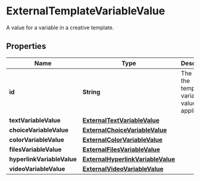 

# ExternalTemplateVariableValue

A value for a variable in a creative template.

## Properties

| Name | Type | Description | Notes |
|------------ | ------------- | ------------- | -------------|
|**id** | **String** | The id of the template variable the value is applied to |  |
|**textVariableValue** | [**ExternalTextVariableValue**](ExternalTextVariableValue.md) |  |  [optional] |
|**choiceVariableValue** | [**ExternalChoiceVariableValue**](ExternalChoiceVariableValue.md) |  |  [optional] |
|**colorVariableValue** | [**ExternalColorVariableValue**](ExternalColorVariableValue.md) |  |  [optional] |
|**filesVariableValue** | [**ExternalFilesVariableValue**](ExternalFilesVariableValue.md) |  |  [optional] |
|**hyperlinkVariableValue** | [**ExternalHyperlinkVariableValue**](ExternalHyperlinkVariableValue.md) |  |  [optional] |
|**videoVariableValue** | [**ExternalVideoVariableValue**](ExternalVideoVariableValue.md) |  |  [optional] |



